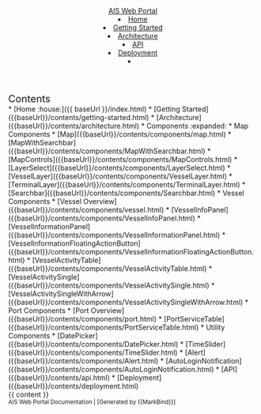 <head-bottom>
  <link rel="stylesheet" href="{{baseUrl}}/stylesheets/main.css">
</head-bottom>

<header sticky>
  <navbar type="dark">
    <a slot="brand" href="{{baseUrl}}/index.html" title="Home" class="navbar-brand">AIS Web Portal</a>
    <li><a href="{{baseUrl}}/index.html" class="nav-link">Home</a></li>
    <li><a href="{{baseUrl}}/contents/getting-started.html" class="nav-link">Getting Started</a></li>
    <li><a href="{{baseUrl}}/contents/architecture.html" class="nav-link">Architecture</a></li>
    <li><a href="{{baseUrl}}/contents/api.html" class="nav-link">API</a></li>
    <li><a href="{{baseUrl}}/contents/deployment.html" class="nav-link">Deployment</a></li>
    <li slot="right">
      <form class="navbar-form">
        <searchbar :data="searchData" placeholder="Search" :on-hit="searchCallback" menu-align-right></searchbar>
      </form>
    </li>
  </navbar>
</header>

<div id="flex-body">
  <nav id="site-nav">
    <div class="site-nav-top">
      <div class="fw-bold mb-2" style="font-size: 1.25rem;">Contents</div>
    </div>
    <div class="nav-component slim-scroll">
      <site-nav>
* [Home :house:]({{ baseUrl }}/index.html)
* [Getting Started]({{baseUrl}}/contents/getting-started.html)
* [Architecture]({{baseUrl}}/contents/architecture.html)
* Components :expanded:
  * Map Components
    * [Map]({{baseUrl}}/contents/components/map.html)
    * [MapWithSearchbar]({{baseUrl}}/contents/components/MapWithSearchbar.html)
    * [MapControls]({{baseUrl}}/contents/components/MapControls.html)
    * [LayerSelect]({{baseUrl}}/contents/components/LayerSelect.html)
    * [VesselLayer]({{baseUrl}}/contents/components/VesselLayer.html)
    * [TerminalLayer]({{baseUrl}}/contents/components/TerminalLayer.html)
    * [Searchbar]({{baseUrl}}/contents/components/Searchbar.html)
  * Vessel Components
    * [Vessel Overview]({{baseUrl}}/contents/components/vessel.html)
    * [VesselInfoPanel]({{baseUrl}}/contents/components/VesselInfoPanel.html)
    * [VesselInformationPanel]({{baseUrl}}/contents/components/VesselInformationPanel.html)
    * [VesselInformationFloatingActionButton]({{baseUrl}}/contents/components/VesselInformationFloatingActionButton.html)
    * [VesselActivityTable]({{baseUrl}}/contents/components/VesselActivityTable.html)
    * [VesselActivitySingle]({{baseUrl}}/contents/components/VesselActivitySingle.html)
    * [VesselActivitySingleWithArrow]({{baseUrl}}/contents/components/VesselActivitySingleWithArrow.html)
  * Port Components
    * [Port Overview]({{baseUrl}}/contents/components/port.html)
    * [PortServiceTable]({{baseUrl}}/contents/components/PortServiceTable.html)
  * Utility Components
    * [DatePicker]({{baseUrl}}/contents/components/DatePicker.html)
    * [TimeSlider]({{baseUrl}}/contents/components/TimeSlider.html)
    * [Alert]({{baseUrl}}/contents/components/Alert.html)
    * [AutoLoginNotification]({{baseUrl}}/contents/components/AutoLoginNotification.html)
* [API]({{baseUrl}}/contents/api.html)
* [Deployment]({{baseUrl}}/contents/deployment.html)
      </site-nav>
    </div>
  </nav>
  <div id="content-wrapper">
    <breadcrumb />
    {{ content }}
  </div>
  <nav id="page-nav">
    <div class="nav-component slim-scroll">
      <page-nav />
    </div>
  </nav>
  <scroll-top-button></scroll-top-button>
</div>

<footer>
  <div class="text-center">
    <small>AIS Web Portal Documentation | [Generated by {{MarkBind}}]</small>
  </div>
</footer>
